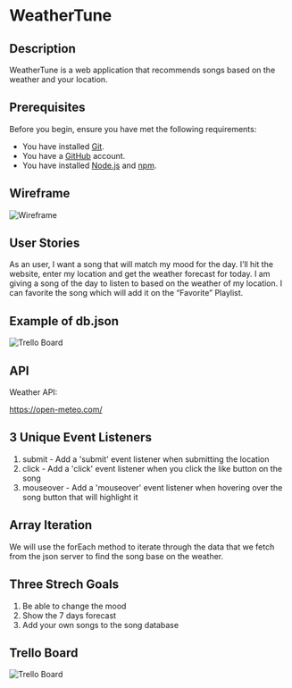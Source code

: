# WeatherTune

<!-- Headings -->

## Description

WeatherTune is a web application that recommends songs based on the weather and your location.

## Prerequisites

Before you begin, ensure you have met the following requirements:

- You have installed [Git](https://git-scm.com/).
- You have a [GitHub](https://github.com/) account.
- You have installed [Node.js](https://nodejs.org/) and [npm](https://www.npmjs.com/get-npm).

## Wireframe

![Wireframe](Wireframe.png)

## User Stories

As an user, I want a song that will match my mood for the day. I’ll hit the website, enter my location and get the weather forecast for today. I am giving a song of the day to listen to based on the weather of my location. I can favorite the song which will add it on the “Favorite” Playlist.

## Example of db.json

![Trello Board](db-son.png)

## API

Weather API:

https://open-meteo.com/

## 3 Unique Event Listeners

1. submit - Add a 'submit' event listener when submitting the location
2. click - Add a 'click' event listener when you click the like button on the song
3. mouseover - Add a 'mouseover' event listener when hovering over the song button that will highlight it

## Array Iteration

We will use the forEach method to iterate through the data that we fetch from the json server to find the song base on the weather.

## Three Strech Goals

1. Be able to change the mood
2. Show the 7 days forecast
3. Add your own songs to the song database

## Trello Board

![Trello Board](Trello.png)
